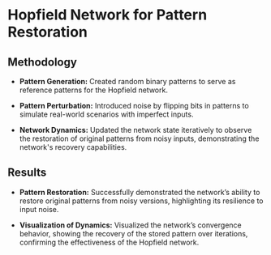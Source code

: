 # Hopfield Network for Pattern Restoration


## Methodology
- **Pattern Generation:** Created random binary patterns to serve as reference patterns for the Hopfield network.
  
- **Pattern Perturbation:** Introduced noise by flipping bits in patterns to simulate real-world scenarios with imperfect inputs.
  
- **Network Dynamics:** Updated the network state iteratively to observe the restoration of original patterns from noisy inputs, demonstrating the network's recovery capabilities.

## Results
- **Pattern Restoration:** Successfully demonstrated the network’s ability to restore original patterns from noisy versions, highlighting its resilience to input noise.
  
- **Visualization of Dynamics:** Visualized the network’s convergence behavior, showing the recovery of the stored pattern over iterations, confirming the effectiveness of the Hopfield network.

